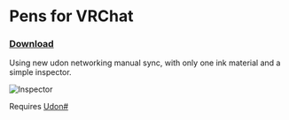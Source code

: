 # Pens for VRChat
### [Download](https://github.com/z3y/vertex-color-pens/releases)
Using new udon networking manual sync, with only one ink material and a simple inspector.

![Inspector](https://i.imgur.com/RmLG0mO.png)

Requires [Udon#](https://github.com/MerlinVR/UdonSharp)
